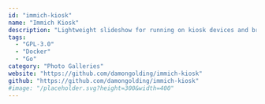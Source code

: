```yaml
---
id: "immich-kiosk"
name: "Immich Kiosk"
description: "Lightweight slideshow for running on kiosk devices and browsers that uses Immich as a data source."
tags:
  - "GPL-3.0"
  - "Docker"
  - "Go"
category: "Photo Galleries"
website: "https://github.com/damongolding/immich-kiosk"
github: "https://github.com/damongolding/immich-kiosk"
#image: "/placeholder.svg?height=300&width=400"
---
```


